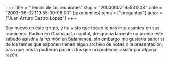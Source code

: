 +++
title = "Temas de las reuniones"
slug = "20030602195531208"
date = "2003-06-02T19:55:00-06:00"
[taxonomies]
tema = ["preguntas"]
autor = ["Juan Arturo Castro Lopez"]
+++

Soy nuevo en este grupo, y he visto que tocan temas interesantes en sus
reuniones. Radico en Guanajuato capital, desgraciadamente no puedo este
sábado asistir a la reunión en Salamanca, sin embargo me gustaría saber
si de los temas que exponen tienen algún archivo de notas o la
presentación, para que nos la pudieran pasar a los que no podemos
asistir por alguna razón.

